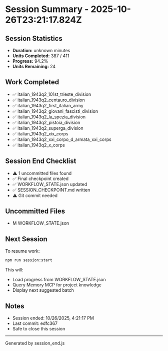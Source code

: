 # Session Summary - 2025-10-26T23:21:17.824Z

## Session Statistics

- **Duration:** unknown minutes
- **Units Completed:** 387 / 411
- **Progress:** 94.2%
- **Units Remaining:** 24

## Work Completed

- ✅ italian_1943q2_101st_trieste_division
- ✅ italian_1943q2_centauro_division
- ✅ italian_1943q2_first_italian_army
- ✅ italian_1943q2_giovani_fascisti_division
- ✅ italian_1943q2_la_spezia_division
- ✅ italian_1943q2_pistoia_division
- ✅ italian_1943q2_superga_division
- ✅ italian_1943q2_xix_corps
- ✅ italian_1943q2_xxi_corpo_d_armata_xxi_corps
- ✅ italian_1943q2_x_corps

## Session End Checklist

- ⚠️  1 uncommitted files found
- ✅ Final checkpoint created
- ✅ WORKFLOW_STATE.json updated
- ✅ SESSION_CHECKPOINT.md written
- ⚠️  Git commit needed

## Uncommitted Files

- M WORKFLOW_STATE.json

## Next Session

To resume work:

```bash
npm run session:start
```

This will:
- Load progress from WORKFLOW_STATE.json
- Query Memory MCP for project knowledge
- Display next suggested batch

## Notes

- Session ended: 10/26/2025, 4:21:17 PM
- Last commit: edfc367
- Safe to close this session

---

Generated by session_end.js
